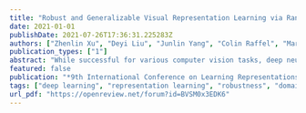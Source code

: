 ```yaml
---
title: "Robust and Generalizable Visual Representation Learning via Random Convolutions"
date: 2021-01-01
publishDate: 2021-07-26T17:36:31.225283Z
authors: ["Zhenlin Xu", "Deyi Liu", "Junlin Yang", "Colin Raffel", "Marc Niethammer"]
publication_types: ["1"]
abstract: "While successful for various computer vision tasks, deep neural networks have shown to be vulnerable to texture style shifts and small perturbations to which humans are robust. In this work, we show that the robustness of neural networks can be greatly improved through the use of random convolutions as data augmentation. Random convolutions are approximately shape-preserving and may distort local textures. Intuitively, randomized convolutions create an infinite number of new domains with similar global shapes but random local texture. Therefore, we explore using outputs of multi-scale random convolutions as new images or mixing them with the original images during training. When applying a network trained with our approach to unseen domains, our method consistently improves the performance on domain generalization benchmarks and is scalable to ImageNet. In particular, in the challenging scenario of generalizing to the sketch domain in PACS and to ImageNet-Sketch, our method outperforms state-of-art methods by a large margin. More interestingly, our method can benefit downstream tasks by providing a more robust pretrained visual representation."
featured: false
publication: "*9th International Conference on Learning Representations, ICLR 2021, Virtual Event, Austria, May 3-7, 2021*"
tags: ["deep learning", "representation learning", "robustness", "domain generalization", "neural networks", "data augmentation", "ICLR"]
url_pdf: "https://openreview.net/forum?id=BVSM0x3EDK6"
---
```


